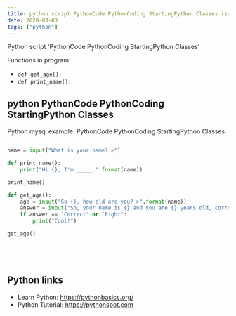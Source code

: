```yaml
---
title: python script PythonCode PythonCoding StartingPython Classes (snippet)
date: 2020-03-03
tags: ["python"]
---
```

Python script 'PythonCode PythonCoding StartingPython Classes'

Functions in program: 
* `def get_age():`
* `def print_name():`

## python PythonCode PythonCoding StartingPython Classes

Python mysql example: PythonCode PythonCoding StartingPython Classes

```python

name = input("What is your name? >")

def print_name():
    print("Hi {}, I'm _____.".format(name))

print_name()

def get_age():
    age = input("So {}, how old are you? >".format(name))
    answer = input("So, your name is {} and you are {} years old, correct? >".format(name,age))
    if answer == "Correct" or "Right":
        print("Cool!")

get_age()






```

## Python links

- Learn Python: https://pythonbasics.org/
- Python Tutorial: https://pythonspot.com
